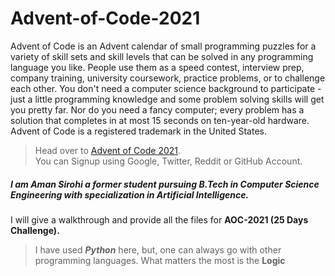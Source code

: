 # Advent-of-Code-2021
Advent of Code is an Advent calendar of small programming puzzles for a variety of skill sets and skill levels that can be solved in any programming language you like. People use them as a speed contest, interview prep, company training, university coursework, practice problems, or to challenge each other.  You don't need a computer science background to participate - just a little programming knowledge and some problem solving skills will get you pretty far. Nor do you need a fancy computer; every problem has a solution that completes in at most 15 seconds on ten-year-old hardware.
Advent of Code is a registered trademark in the United States.

> Head over to [Advent of Code 2021](https://adventofcode.com/2021).  
  You can Signup using Google, Twitter, Reddit or GitHub Account.


##### I am Aman Sirohi a former student pursuing *B.Tech in Computer Science Engineering with specialization in Artificial Intelligence.*
I will give a walkthrough and provide all the files for **AOC-2021 (25 Days Challenge).**
> I have used ***Python*** here, but, one can always go with other programming languages. What matters the most is the **Logic**
